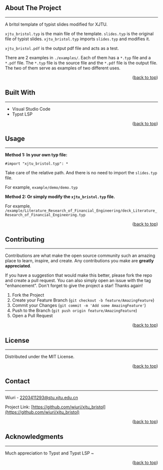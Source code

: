 <!-- Improved compatibility of back to top link: See: https://github.com/othneildrew/Best-README-Template/pull/73
<a name="readme-top"></a>
<!--
*** Thanks for checking out the Best-README-Template. If you have a suggestion
*** that would make this better, please fork the repo and create a pull request
*** or simply open an issue with the tag "enhancement".
*** Don't forget to give the project a star!
*** Thanks again! Now go create something AMAZING! :D
-->



<!-- PROJECT SHIELDS -->
<!--
*** I'm using markdown "reference style" links for readability.
*** Reference links are enclosed in brackets [ ] instead of parentheses ( ).
*** See the bottom of this document for the declaration of the reference variables
*** for contributors-url, forks-url, etc. This is an optional, concise syntax you may use.
*** https://www.markdownguide.org/basic-syntax/#reference-style-links
-->
<!-- [![Contributors][contributors-shield]][contributors-url]
[![Forks][forks-shield]][forks-url]
[![Stargazers][stars-shield]][stars-url]
[![Issues][issues-shield]][issues-url]
[![MIT License][license-shield]][license-url]
[![LinkedIn][linkedin-shield]][linkedin-url]



<!-- PROJECT LOGO -->
<!-- <br />
<div align="center">
  <a href="https://github.com/wiuri/xjtu_bristol">
    <img src="images/logo.png" alt="Logo" width="80" height="80">
  </a>

<h3 align="center">project_title</h3>

  <p align="center">
    project_description
    <br />
    <a href="https://github.com/wiuri/xjtu_bristol"><strong>Explore the docs »</strong></a>
    <br />
    <br />
    <a href="https://github.com/wiuri/xjtu_bristol">View Demo</a>
    ·
    <a href="https://github.com/wiuri/xjtu_bristol/issues">Report Bug</a>
    ·
    <a href="https://github.com/wiuri/xjtu_bristol/issues">Request Feature</a>
  </p>
</div> -->



<!-- TABLE OF CONTENTS -->
<!-- <details>
  <summary>Table of Contents</summary>
  <ol>
    <li>
      <a href="#about-the-project">About The Project</a>
      <ul>
        <li><a href="#built-with">Built With</a></li>
      </ul>
    </li>
    <li>
      <a href="#getting-started">Getting Started</a>
      <ul>
        <li><a href="#prerequisites">Prerequisites</a></li>
        <li><a href="#installation">Installation</a></li>
      </ul>
    </li>
    <li><a href="#usage">Usage</a></li>
    <li><a href="#roadmap">Roadmap</a></li>
    <li><a href="#contributing">Contributing</a></li>
    <li><a href="#license">License</a></li>
    <li><a href="#contact">Contact</a></li>
    <li><a href="#acknowledgments">Acknowledgments</a></li>
  </ol>
</details> -->



<!-- ABOUT THE PROJECT -->
## About The Project
---
A britol template of typist slides modified for XJTU.

```xjtu_bristol.typ``` is the main file of the template. ```slides.typ``` is the original file of typist slides. ```xjtu_bristol.typ``` imports ```slides.typ``` and modifies it.

```xjtu_bristol.pdf``` is the output pdf file and acts as a test.

There are 2 examples in ```./examples/```. Each of them has a ```*.typ``` file and a ```*.pdf``` file. The ```*.typ``` file is the source file and the ```*.pdf``` file is the output file. The two of them serve as examples of two different uses.
<!-- [![Product Name Screen Shot][product-screenshot]](https://example.com) -->

<!-- Here's a blank template to get started: To avoid retyping too much info. Do a search and replace with your text editor for the following: `wiuri`, `xjtu_bristol`, 
`twitter_handle`, `linkedin_username`, `email_client`, `email`, `project_title`, `project_description` -->

<p align="right">(<a href="#readme-top">back to top</a>)</p>



## Built With
---


* Visual Studio Code
* Typst LSP
<!-- * [![Next][Next.js]][Next-url]
* [![React][React.js]][React-url]
* [![Vue][Vue.js]][Vue-url]
* [![Angular][Angular.io]][Angular-url]
* [![Svelte][Svelte.dev]][Svelte-url]
* [![Laravel][Laravel.com]][Laravel-url]
* [![Bootstrap][Bootstrap.com]][Bootstrap-url]
* [![JQuery][JQuery.com]][JQuery-url] -->

<p align="right">(<a href="#readme-top">back to top</a>)</p>


<!-- 
<!-- GETTING STARTED -->
<!-- ## Getting Started

This is an example of how you may give instructions on setting up your project locally.
To get a local copy up and running follow these simple example steps. -->

<!-- ### Prerequisites -->

<!-- This is an example of how to list things you need to use the software and how to install them.
* npm
  ```sh
  npm install npm@latest -g
  ``` -->

<!-- ### Installation -->

<!-- 1. Get a free API Key at [https://example.com](https://example.com)
2. Clone the repo
   ```sh
   git clone https://github.com/wiuri/xjtu_bristol.git
   ```
3. Install NPM packages
   ```sh
   npm install
   ```
4. Enter your API in `config.js`
   ```js
   const API_KEY = 'ENTER YOUR API';
   ```

<p align="right">(<a href="#readme-top">back to top</a>)</p>

 -->

<!-- USAGE EXAMPLES -->
## Usage
---
**Method 1: In your own typ file:**
```typ
#import "xjtu_bristol.typ": *
```
Take care of the relative path. And there is no need to import the `slides.typ` file.

For example, ```example/demo/demo.typ```

**Method 2: Or simply modify the `xjtu_bristol.typ` file.**

For example, ```/example/Literature_Research_of_Financial_Engineering/deck_Literature_Research_of_Financial_Engineering.typ```


<!-- Use this space to show useful examples of how a project can be used. Additional screenshots, code examples and demos work well in this space. You may also link to more resources.

_For more examples, please refer to the [Documentation](https://example.com)_ -->

<p align="right">(<a href="#readme-top">back to top</a>)</p>



<!-- ROADMAP -->
<!-- ## Roadmap

- [ ] Feature 1
- [ ] Feature 2
- [ ] Feature 3
    - [ ] Nested Feature

See the [open issues](https://github.com/wiuri/xjtu_bristol/issues) for a full list of proposed features (and known issues).

<p align="right">(<a href="#readme-top">back to top</a>)</p> -->



<!-- CONTRIBUTING -->
## Contributing
---
Contributions are what make the open source community such an amazing place to learn, inspire, and create. Any contributions you make are **greatly appreciated**.

If you have a suggestion that would make this better, please fork the repo and create a pull request. You can also simply open an issue with the tag "enhancement".
Don't forget to give the project a star! Thanks again!

1. Fork the Project
2. Create your Feature Branch (`git checkout -b feature/AmazingFeature`)
3. Commit your Changes (`git commit -m 'Add some AmazingFeature'`)
4. Push to the Branch (`git push origin feature/AmazingFeature`)
5. Open a Pull Request

<p align="right">(<a href="#readme-top">back to top</a>)</p>



<!-- LICENSE -->
## License
---
Distributed under the MIT License. 
<!-- See `LICENSE.txt` for more information. -->

<p align="right">(<a href="#readme-top">back to top</a>)</p>



<!-- CONTACT -->
## Contact
---
<!-- Your Name - [@twitter_handle](https://twitter.com/twitter_handle) - email@email_client.com -->

Wiuri - 2203411293@stu.xjtu.edu.cn

Project Link: [https://github.com/wiuri/xjtu_bristol](https://github.com/wiuri/xjtu_bristol)

<p align="right">(<a href="#readme-top">back to top</a>)</p>



<!-- ACKNOWLEDGMENTS -->
## Acknowledgments
---
Much appreciation to Typst and Typst LSP ~
<!-- * []()
* []()
* []() -->

<p align="right">(<a href="#readme-top">back to top</a>)</p>



<!-- MARKDOWN LINKS & IMAGES -->
<!-- https://www.markdownguide.org/basic-syntax/#reference-style-links -->
[contributors-shield]: https://img.shields.io/github/contributors/wiuri/xjtu_bristol.svg?style=for-the-badge
[contributors-url]: https://github.com/wiuri/xjtu_bristol/graphs/contributors
[forks-shield]: https://img.shields.io/github/forks/wiuri/xjtu_bristol.svg?style=for-the-badge
[forks-url]: https://github.com/wiuri/xjtu_bristol/network/members
[stars-shield]: https://img.shields.io/github/stars/wiuri/xjtu_bristol.svg?style=for-the-badge
[stars-url]: https://github.com/wiuri/xjtu_bristol/stargazers
[issues-shield]: https://img.shields.io/github/issues/wiuri/xjtu_bristol.svg?style=for-the-badge
[issues-url]: https://github.com/wiuri/xjtu_bristol/issues
[license-shield]: https://img.shields.io/github/license/wiuri/xjtu_bristol.svg?style=for-the-badge
[license-url]: https://github.com/wiuri/xjtu_bristol/blob/master/LICENSE.txt
<!-- [linkedin-shield]: https://img.shields.io/badge/-LinkedIn-black.svg?style=for-the-badge&logo=linkedin&colorB=555
[linkedin-url]: https://linkedin.com/in/linkedin_username -->
[product-screenshot]: images/screenshot.png
[Next.js]: https://img.shields.io/badge/next.js-000000?style=for-the-badge&logo=nextdotjs&logoColor=white
[Next-url]: https://nextjs.org/
[React.js]: https://img.shields.io/badge/React-20232A?style=for-the-badge&logo=react&logoColor=61DAFB
[React-url]: https://reactjs.org/
[Vue.js]: https://img.shields.io/badge/Vue.js-35495E?style=for-the-badge&logo=vuedotjs&logoColor=4FC08D
[Vue-url]: https://vuejs.org/
[Angular.io]: https://img.shields.io/badge/Angular-DD0031?style=for-the-badge&logo=angular&logoColor=white
[Angular-url]: https://angular.io/
[Svelte.dev]: https://img.shields.io/badge/Svelte-4A4A55?style=for-the-badge&logo=svelte&logoColor=FF3E00
[Svelte-url]: https://svelte.dev/
[Laravel.com]: https://img.shields.io/badge/Laravel-FF2D20?style=for-the-badge&logo=laravel&logoColor=white
[Laravel-url]: https://laravel.com
[Bootstrap.com]: https://img.shields.io/badge/Bootstrap-563D7C?style=for-the-badge&logo=bootstrap&logoColor=white
[Bootstrap-url]: https://getbootstrap.com
[JQuery.com]: https://img.shields.io/badge/jQuery-0769AD?style=for-the-badge&logo=jquery&logoColor=white
[JQuery-url]: https://jquery.com 